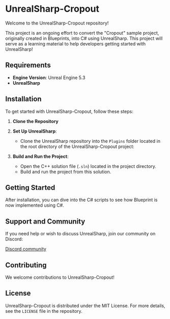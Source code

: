# UnrealSharp-Cropout

Welcome to the UnrealSharp-Cropout repository! 

This project is an ongoing effort to convert the "Cropout" sample project, originally created in Blueprints, into C# using UnrealSharp. This project will serve as a learning material to help developers getting started with UnrealSharp!

## Requirements

- **Engine Version**: Unreal Engine 5.3
- **UnrealSharp**

## Installation

To get started with UnrealSharp-Cropout, follow these steps:

1. **Clone the Repository**

2. **Set Up UnrealSharp**:
    - Clone the UnrealSharp repository into the `Plugins` folder located in the root directory of the UnrealSharp-Cropout project:

3. **Build and Run the Project**:
    - Open the C++ solution file (`.sln`) located in the project directory.
    - Build and run the project from this solution.

## Getting Started

After installation, you can dive into the C# scripts to see how Blueprint is now implemented using C#.

## Support and Community

If you need help or wish to discuss UnrealSharp, join our community on Discord:

[Discord community](https://discord.gg/HQuJUYFxeV)

## Contributing

We welcome contributions to UnrealSharp-Cropout!

## License

UnrealSharp-Cropout is distributed under the MIT License. For more details, see the `LICENSE` file in the repository.
